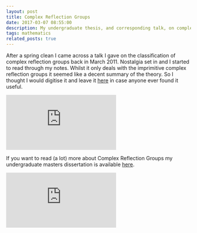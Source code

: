 ```yaml
---
layout: post
title: Complex Reflection Groups
date: 2017-03-07 08:55:00
description: My undergraduate thesis, and corresponding talk, on complex reflection groups
tags: mathematics
related_posts: true
---
```


After a spring clean I came across a talk I gave on the classification of complex reflection groups back in March 2011. Nostalgia set in and I started to read through my notes. Whilst it only deals with the imprimitive complex reflection groups it seemed like a decent summary of the theory. So I thought I would digitise it and leave it [here](https://seanelvidge.github.io/assets/files/complex_reflection_group_slides.pdf) in case anyone ever found it useful.

![Complex reflection group slides](https://seanelvidge.github.io/assets/files/complex_reflection_group_slides.pdf)

If you want to read (a lot) more about Complex Reflection Groups my undergraduate masters dissertation is available [here](https://seanelvidge.github.io/assets/files/complex_reflection_group_Project.pdf).

![S Elvidge complex reflection group dissertation](https://seanelvidge.github.io/assets/files/complex_reflection_group_Project.pdf)
